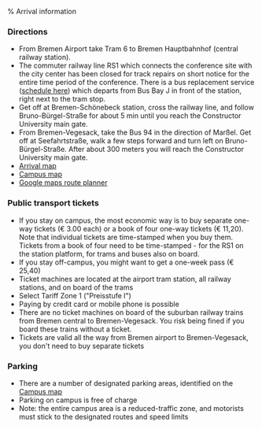 % Arrival information


### Directions

* From Bremen Airport take Tram 6 to Bremen Hauptbahnhof (central railway station).
* The commuter railway line RS1 which connects the conference site with the city center has been closed for track repairs on short notice for the entire time period of the conference. There is a bus replacement service ([schedule here](https://download.transdev.de/transdev/uploads/nwb/schedule/1505227/rs-1-22-06-bis-04-08-2024-ersatzfahrplan.pdf)) which departs from Bus Bay J in front of the station, right next to the tram stop.
* Get off at Bremen-Schönebeck station, cross the railway line, and follow Bruno-Bürgel-Straße for about 5 min until you reach the Constructor University main gate.
* From Bremen-Vegesack, take the Bus 94 in the direction of Marßel. Get off at Seefahrtstraße, walk a few steps forward and turn left on Bruno-Bürgel-Straße. After about 300 meters you will reach the Constructor University main gate.
* [Arrival map](https://constructor.university/sites/default/files/2023-08/CUB_directions.pdf)
* [Campus map](https://constructor.university/sites/default/files/2023-04/CU_Campus_Map_EN_2022_02.pdf)
* [Google maps route planner](https://www.google.de/maps/dir//Constructor+University,+Campus+Ring+1,+28759+Bremen/@53.1670277,8.4868288,11z/data=!4m8!4m7!1m0!1m5!1m1!1s0x47b12ca1e7c06c65:0x903fa1786c3fd4e9!2m2!1d8.6516237!2d53.1670277?hl=en&entry=ttu)

### Public transport tickets

* If you stay on campus, the most economic way is to buy separate one-way tickets (€ 3.00 each) or a book of four one-way tickets (€ 11,20).  Note that individual tickets are time-stamped when you buy them.  Tickets from a book of four need to be time-stamped - for the RS1 on the station platform, for trams and buses also on board.
* If you stay off-campus, you might want to get a one-week pass (€ 25,40)
* Ticket machines are located at the airport tram station, all railway stations, and on board of the trams
* Select Tariff Zone 1 ("Preisstufe I")
* Paying by credit card or mobile phone is possible
* There are no ticket machines on board of the suburban railway trains from Bremen central to Bremen-Vegesack.  You risk being fined if you board these trains without a ticket.
* Tickets are valid all the way from Bremen airport to Bremen-Vegesack, you don't need to buy separate tickets



### Parking

* There are a number of designated parking areas, identified on the [Campus map](https://constructor.university/sites/default/files/2023-04/CU_Campus_Map_EN_2022_02.pdf)
* Parking on campus is free of charge
* Note: the entire campus area is a reduced-traffic zone, and motorists must stick to the designated routes and speed limits




